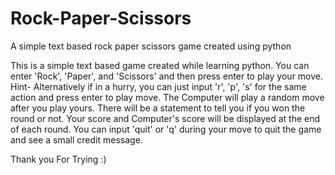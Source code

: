 # Rock-Paper-Scissors
A simple text based rock paper scissors game created using python

This is a simple text based game created while learning python. You can enter 'Rock', 'Paper', and 'Scissors' and then press enter to play your move.
Hint- Alternatively if in a hurry, you can just input 'r', 'p', 's' for the same action and press enter to play move.
The Computer will play a random move after you play yours.
There will be a statement to tell you if you won the round or not.
Your score and Computer's score will be displayed at the end of each round.
You can input 'quit' or 'q' during your move to quit the game and see a small credit message.

Thank you For Trying :)

